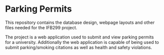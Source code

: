 # Parking Permits
This repository contains the database design, webpage layouts and other files needed for the IFB299 project. 

The project is a web application used to submit and view parking permits for a university. Additionally the web application is capable of being used to submit parking/smoking citations as well as health and safety violations.
